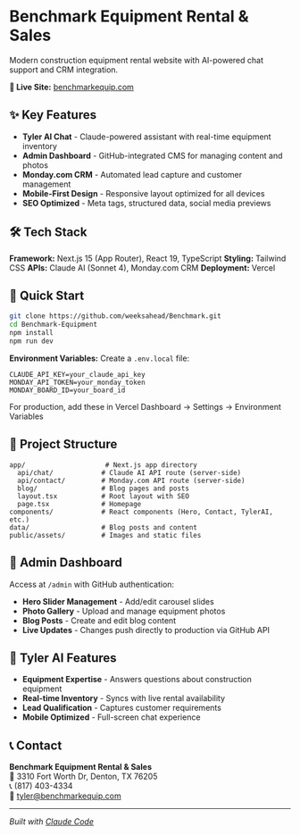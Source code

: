 # Benchmark Equipment Rental & Sales

Modern construction equipment rental website with AI-powered chat support and CRM integration.

**🔗 Live Site:** [benchmarkequip.com](https://benchmarkequip.com)

## ✨ Key Features

- **Tyler AI Chat** - Claude-powered assistant with real-time equipment inventory
- **Admin Dashboard** - GitHub-integrated CMS for managing content and photos  
- **Monday.com CRM** - Automated lead capture and customer management
- **Mobile-First Design** - Responsive layout optimized for all devices
- **SEO Optimized** - Meta tags, structured data, social media previews

## 🛠️ Tech Stack

**Framework:** Next.js 15 (App Router), React 19, TypeScript
**Styling:** Tailwind CSS
**APIs:** Claude AI (Sonnet 4), Monday.com CRM
**Deployment:** Vercel

## 🚀 Quick Start

```bash
git clone https://github.com/weeksahead/Benchmark.git
cd Benchmark-Equipment
npm install
npm run dev
```

**Environment Variables:**
Create a `.env.local` file:
```env
CLAUDE_API_KEY=your_claude_api_key
MONDAY_API_TOKEN=your_monday_token
MONDAY_BOARD_ID=your_board_id
```

For production, add these in Vercel Dashboard → Settings → Environment Variables

## 📁 Project Structure

```
app/                    # Next.js app directory
  api/chat/            # Claude AI API route (server-side)
  api/contact/         # Monday.com API route (server-side)
  blog/                # Blog pages and posts
  layout.tsx           # Root layout with SEO
  page.tsx             # Homepage
components/            # React components (Hero, Contact, TylerAI, etc.)
data/                  # Blog posts and content
public/assets/         # Images and static files
```

## 🔧 Admin Dashboard

Access at `/admin` with GitHub authentication:
- **Hero Slider Management** - Add/edit carousel slides
- **Photo Gallery** - Upload and manage equipment photos  
- **Blog Posts** - Create and edit blog content
- **Live Updates** - Changes push directly to production via GitHub API

## 🤖 Tyler AI Features

- **Equipment Expertise** - Answers questions about construction equipment
- **Real-time Inventory** - Syncs with live rental availability
- **Lead Qualification** - Captures customer requirements
- **Mobile Optimized** - Full-screen chat experience

## 📞 Contact

**Benchmark Equipment Rental & Sales**  
📍 3310 Fort Worth Dr, Denton, TX 76205  
📞 (817) 403-4334  
📧 tyler@benchmarkequip.com

---
*Built with [Claude Code](https://claude.ai/code)*